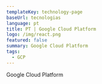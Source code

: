 ```yaml
---
templateKey: technology-page
baseUrl: tecnologias
language: pt
title: PT | Google Cloud Platform
logo: /img/react.png
featured: false
summary: Google Cloud Platform
tags:
  - GCP
---
```

Google Cloud Platform
